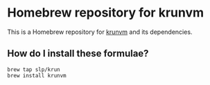 # Homebrew repository for krunvm

This is a Homebrew repository for [krunvm](https://github.com/slp/krunvm/) and its dependencies.

## How do I install these formulae?

```
brew tap slp/krun
brew install krunvm
```

